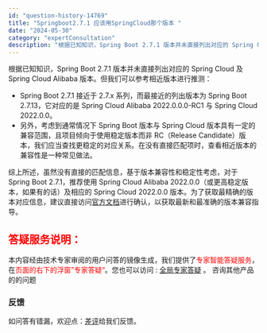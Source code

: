 ```yaml
---
id: "question-history-14769"
title: "Springboot2.7.1 应该用SpringCloud那个版本 "
date: "2024-05-30"
category: "expertConsultation"
description: "根据已知知识，Spring Boot 2.7.1 版本并未直接列出对应的 Spring Cloud 及 Spring Cloud Alibaba 版本。但我们可以参考相近版本进行推测：- Spring Boot 2.7.1 接近于 2.7.x 系列，而最接近的列出版本为 Spring Boot 2."
---
```


根据已知知识，Spring Boot 2.7.1 版本并未直接列出对应的 Spring Cloud 及 Spring Cloud Alibaba 版本。但我们可以参考相近版本进行推测：

- Spring Boot 2.7.1 接近于 2.7.x 系列，而最接近的列出版本为 Spring Boot 2.7.13，它对应的是 Spring Cloud Alibaba 2022.0.0.0-RC1 与 Spring Cloud 2022.0.0。
- 另外，考虑到通常情况下 Spring Boot 版本与 Spring Cloud 版本具有一定的兼容范围，且项目倾向于使用稳定版本而非 RC（Release Candidate）版本，我们应当查找更稳定的对应关系。在没有直接匹配项时，查看相近版本的兼容性是一种常见做法。

综上所述，虽然没有直接的匹配信息，基于版本兼容性和稳定性考虑，对于 Spring Boot 2.7.1，推荐使用 Spring Cloud Alibaba 2022.0.0（或更高稳定版本，如果有的话）及相应的 Spring Cloud 2022.0.0 版本。为了获取最精确的版本对应信息，建议直接访问[官方文档](https://sca.aliyun.com/docs/2023/overview/version-explain/)进行确认，以获取最新和最准确的版本兼容指导。
## <font color="#FF0000">答疑服务说明：</font> 

本内容经由技术专家审阅的用户问答的镜像生成，我们提供了<font color="#FF0000">专家智能答疑服务</font>，在<font color="#FF0000">页面的右下的浮窗”专家答疑“</font>。您也可以访问 : [全局专家答疑](https://opensource.alibaba.com/chatBot) 。 咨询其他产品的的问题

### 反馈
如问答有错漏，欢迎点：[差评](https://ai.nacos.io/user/feedbackByEnhancerGradePOJOID?enhancerGradePOJOId=14795)给我们反馈。
